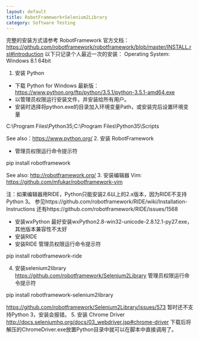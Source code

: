 ```yaml
---
layout: default
title: RobotFramework+Selenium2Library
category: Software Testing
---
```


完整的安装方式请参考 RobotFramework 官方文档：https://github.com/robotframework/robotframework/blob/master/INSTALL.rst#introduction
以下只记录个人最近一次的安装：
Operating System: Windows 8.1 64bit
1. 安装 Python
- 下载 Python for Windows 最新版：https://www.python.org/ftp/python/3.5.1/python-3.5.1-amd64.exe
- 以管理员权限运行安装文件，并安装给所有用户。
- 安装时选择将python.exe的目录加入环境变量Path，或安装完后设置环境变量

C:\Program Files\Python35;C:\Program Files\Python35\Scripts

See also：https://www.python.org/
2. 安装 RobotFramework
- 管理员权限运行命令提示符

pip install robotframework

See also: http://robotframework.org/
3. 安装编辑器
Vim:
https://github.com/mfukar/robotframework-vim

注：如果编辑器用RIDE，Python只能安装2.6以上的2.x版本，因为RIDE不支持 Python 3。
参见https://github.com/robotframework/RIDE/wiki/Installation-Instructions
还有https://github.com/robotframework/RIDE/issues/1568
- 安装wxPython
最好安装wxPython2.8-win32-unicode-2.8.12.1-py27.exe，其他版本兼容性不太好
- 安装RIDE
- 安装RIDE
管理员权限运行命令提示符

pip install robotframework-ride

4. 安装selenium2library
https://github.com/robotframework/Selenium2Library
管理员权限运行命令提示符

pip install robotframework-selenium2library

https://github.com/robotframework/Selenium2Library/issues/573
暂时还不支持Python 3，安装会报错。
5. 安装 Chrome Driver
http://docs.seleniumhq.org/docs/03_webdriver.jsp#chrome-driver
下载后将解压的ChromeDriver.exe放置Python目录中就可以在脚本中直接调用了。





